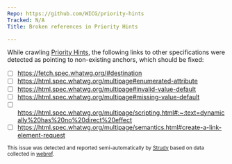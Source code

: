 ```yaml
---
Repo: https://github.com/WICG/priority-hints
Tracked: N/A
Title: Broken references in Priority Hints

---
```


While crawling [Priority Hints](https://wicg.github.io/priority-hints/), the following links to other specifications were detected as pointing to non-existing anchors, which should be fixed:
* [ ] https://fetch.spec.whatwg.org/#destination
* [ ] https://html.spec.whatwg.org/multipage#enumerated-attribute
* [ ] https://html.spec.whatwg.org/multipage#invalid-value-default
* [ ] https://html.spec.whatwg.org/multipage#missing-value-default
* [ ] https://html.spec.whatwg.org/multipage/scripting.html#:~:text=dynamically%20has%20no%20direct%20effect
* [ ] https://html.spec.whatwg.org/multipage/semantics.html#create-a-link-element-request

<sub>This issue was detected and reported semi-automatically by [Strudy](https://github.com/w3c/strudy/) based on data collected in [webref](https://github.com/w3c/webref/).</sub>
